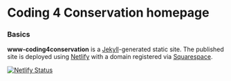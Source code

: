 # Coding 4 Conservation homepage

### Basics

**www-coding4conservation** is a [Jekyll](https://jekyllrb.com/)-generated static site. The published site is deployed using [Netlify](https://netlify.com) with a domain registered via [Squarespace](https://domains.squarespace.com).

[![Netlify Status](https://api.netlify.com/api/v1/badges/868286f8-b544-43a5-932d-f2711605221d/deploy-status)](https://app.netlify.com/sites/coding4conservation/deploys)
